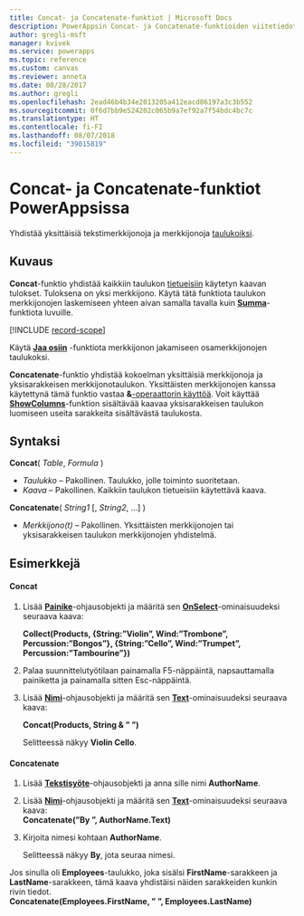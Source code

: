 ```yaml
---
title: Concat- ja Concatenate-funktiot | Microsoft Docs
description: PowerAppsin Concat- ja Concatenate-funktioiden viitetiedot, mukaan lukien syntaksi ja esimerkit
author: gregli-msft
manager: kvivek
ms.service: powerapps
ms.topic: reference
ms.custom: canvas
ms.reviewer: anneta
ms.date: 08/28/2017
ms.author: gregli
ms.openlocfilehash: 2ead46b4b34e2013205a412eacd86197a3c3b552
ms.sourcegitcommit: 0f6d7bb9e524202c065b9a7ef92a7f54bdc4bc7c
ms.translationtype: HT
ms.contentlocale: fi-FI
ms.lasthandoff: 08/07/2018
ms.locfileid: "39015819"
---
```

# <a name="concat-and-concatenate-functions-in-powerapps"></a>Concat- ja Concatenate-funktiot PowerAppsissa
Yhdistää yksittäisiä tekstimerkkijonoja ja merkkijonoja [taulukoiksi](../working-with-tables.md).

## <a name="description"></a>Kuvaus
**Concat**-funktio yhdistää kaikkiin taulukon [tietueisiin](../working-with-tables.md#records) käytetyn kaavan tulokset. Tuloksena on yksi merkkijono. Käytä tätä funktiota taulukon merkkijonojen laskemiseen yhteen aivan samalla tavalla kuin **[Summa](function-aggregates.md)**-funktiota luvuille.

[!INCLUDE [record-scope](../../../includes/record-scope.md)]

Käytä **[Jaa osiin](function-split.md)** -funktiota merkkijonon jakamiseen osamerkkijonojen taulukoksi.

**Concatenate**-funktio yhdistää kokoelman yksittäisiä merkkijonoja ja yksisarakkeisen merkkijonotaulukon. Yksittäisten merkkijonojen kanssa käytettynä tämä funktio vastaa **&**[-operaattorin käyttöä](operators.md). Voit käyttää **[ShowColumns](function-table-shaping.md)**-funktion sisältävää kaavaa yksisarakkeisen taulukon luomiseen useita sarakkeita sisältävästä taulukosta.

## <a name="syntax"></a>Syntaksi
**Concat**( *Table*, *Formula* )

* *Taulukko* – Pakollinen.  Taulukko, jolle toiminto suoritetaan.
* *Kaava* – Pakollinen.  Kaikkiin taulukon tietueisiin käytettävä kaava.

**Concatenate**( *String1* [, *String2*, ...] )

* *Merkkijono(t)* – Pakollinen.  Yksittäisten merkkijonojen tai yksisarakkeisen taulukon merkkijonojen yhdistelmä.

## <a name="examples"></a>Esimerkkejä
#### <a name="concat"></a>Concat
1. Lisää **[Painike](../controls/control-button.md)**-ohjausobjekti ja määritä sen **[OnSelect](../controls/properties-core.md)**-ominaisuudeksi seuraava kaava:
   
    **Collect(Products, {String:”Violin”, Wind:”Trombone”, Percussion:”Bongos”}, {String:”Cello”, Wind:”Trumpet”, Percussion:”Tambourine”})**
2. Palaa suunnittelutyötilaan painamalla F5-näppäintä, napsauttamalla painiketta ja painamalla sitten Esc-näppäintä.
3. Lisää **[Nimi](../controls/control-text-box.md)**-ohjausobjekti ja määritä sen **[Text](../controls/properties-core.md)**-ominaisuudeksi seuraava kaava:
   
    **Concat(Products, String & ” ”)**
   
    Selitteessä näkyy **Violin Cello**.

#### <a name="concatenate"></a>Concatenate
1. Lisää **[Tekstisyöte](../controls/control-text-input.md)**-ohjausobjekti ja anna sille nimi **AuthorName**.
2. Lisää **[Nimi](../controls/control-text-box.md)**-ohjausobjekti ja määritä sen **[Text](../controls/properties-core.md)**-ominaisuudeksi seuraava kaava:<br>
   **Concatenate(”By ”, AuthorName.Text)**
3. Kirjoita nimesi kohtaan **AuthorName**.
   
    Selitteessä näkyy **By**, jota seuraa nimesi.

Jos sinulla oli **Employees**-taulukko, joka sisälsi **FirstName**-sarakkeen ja **LastName**-sarakkeen, tämä kaava yhdistäisi näiden sarakkeiden kunkin rivin tiedot.
<br>**Concatenate(Employees.FirstName, ” ”, Employees.LastName)**

